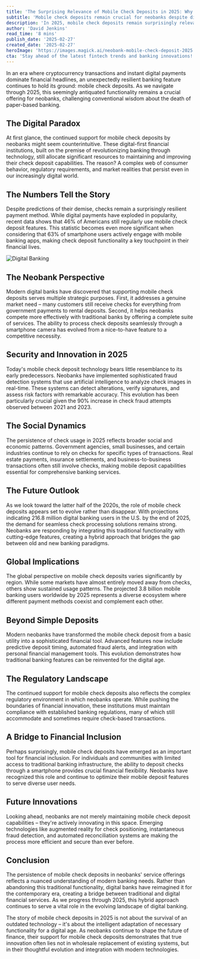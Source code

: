 ```yaml
---
title: 'The Surprising Relevance of Mobile Check Deposits in 2025: Why Neobanks Still Support Them'
subtitle: 'Mobile check deposits remain crucial for neobanks despite digital payment dominance'
description: 'In 2025, mobile check deposits remain surprisingly relevant for neobanks, despite the dominance of digital payments. This persistence reflects complex market realities, with 46% of Americans still regularly using mobile check deposits. Neobanks have transformed this traditional feature with AI-powered fraud detection and innovative features, creating a bridge between conventional and digital banking that serves both practical needs and regulatory requirements.'
author: 'David Jenkins'
read_time: '8 mins'
publish_date: '2025-02-27'
created_date: '2025-02-27'
heroImage: 'https://images.magick.ai/neobank-mobile-check-deposit-2025.jpg'
cta: 'Stay ahead of the latest fintech trends and banking innovations! Follow us on LinkedIn for expert insights into the evolving world of digital banking and financial technology.'
---
```


In an era where cryptocurrency transactions and instant digital payments dominate financial headlines, an unexpectedly resilient banking feature continues to hold its ground: mobile check deposits. As we navigate through 2025, this seemingly antiquated functionality remains a crucial offering for neobanks, challenging conventional wisdom about the death of paper-based banking.

## The Digital Paradox

At first glance, the continued support for mobile check deposits by neobanks might seem counterintuitive. These digital-first financial institutions, built on the premise of revolutionizing banking through technology, still allocate significant resources to maintaining and improving their check deposit capabilities. The reason? A complex web of consumer behavior, regulatory requirements, and market realities that persist even in our increasingly digital world.

## The Numbers Tell the Story

Despite predictions of their demise, checks remain a surprisingly resilient payment method. While digital payments have exploded in popularity, recent data shows that 46% of Americans still regularly use mobile check deposit features. This statistic becomes even more significant when considering that 63% of smartphone users actively engage with mobile banking apps, making check deposit functionality a key touchpoint in their financial lives.

![Digital Banking](https://i.magick.ai/PIXE/1738406181100_magick_img.webp)

## The Neobank Perspective

Modern digital banks have discovered that supporting mobile check deposits serves multiple strategic purposes. First, it addresses a genuine market need – many customers still receive checks for everything from government payments to rental deposits. Second, it helps neobanks compete more effectively with traditional banks by offering a complete suite of services. The ability to process check deposits seamlessly through a smartphone camera has evolved from a nice-to-have feature to a competitive necessity.

## Security and Innovation in 2025

Today's mobile check deposit technology bears little resemblance to its early predecessors. Neobanks have implemented sophisticated fraud detection systems that use artificial intelligence to analyze check images in real-time. These systems can detect alterations, verify signatures, and assess risk factors with remarkable accuracy. This evolution has been particularly crucial given the 90% increase in check fraud attempts observed between 2021 and 2023.

## The Social Dynamics

The persistence of check usage in 2025 reflects broader social and economic patterns. Government agencies, small businesses, and certain industries continue to rely on checks for specific types of transactions. Real estate payments, insurance settlements, and business-to-business transactions often still involve checks, making mobile deposit capabilities essential for comprehensive banking services.

## The Future Outlook

As we look toward the latter half of the 2020s, the role of mobile check deposits appears set to evolve rather than disappear. With projections indicating 216.8 million digital banking users in the U.S. by the end of 2025, the demand for seamless check processing solutions remains strong. Neobanks are responding by integrating this traditional functionality with cutting-edge features, creating a hybrid approach that bridges the gap between old and new banking paradigms.

## Global Implications

The global perspective on mobile check deposits varies significantly by region. While some markets have almost entirely moved away from checks, others show sustained usage patterns. The projected 3.8 billion mobile banking users worldwide by 2025 represents a diverse ecosystem where different payment methods coexist and complement each other.

## Beyond Simple Deposits

Modern neobanks have transformed the mobile check deposit from a basic utility into a sophisticated financial tool. Advanced features now include predictive deposit timing, automated fraud alerts, and integration with personal financial management tools. This evolution demonstrates how traditional banking features can be reinvented for the digital age.

## The Regulatory Landscape

The continued support for mobile check deposits also reflects the complex regulatory environment in which neobanks operate. While pushing the boundaries of financial innovation, these institutions must maintain compliance with established banking regulations, many of which still accommodate and sometimes require check-based transactions.

## A Bridge to Financial Inclusion

Perhaps surprisingly, mobile check deposits have emerged as an important tool for financial inclusion. For individuals and communities with limited access to traditional banking infrastructure, the ability to deposit checks through a smartphone provides crucial financial flexibility. Neobanks have recognized this role and continue to optimize their mobile deposit features to serve diverse user needs.

## Future Innovations

Looking ahead, neobanks are not merely maintaining mobile check deposit capabilities – they're actively innovating in this space. Emerging technologies like augmented reality for check positioning, instantaneous fraud detection, and automated reconciliation systems are making the process more efficient and secure than ever before.

## Conclusion

The persistence of mobile check deposits in neobanks' service offerings reflects a nuanced understanding of modern banking needs. Rather than abandoning this traditional functionality, digital banks have reimagined it for the contemporary era, creating a bridge between traditional and digital financial services. As we progress through 2025, this hybrid approach continues to serve a vital role in the evolving landscape of digital banking.

The story of mobile check deposits in 2025 is not about the survival of an outdated technology – it's about the intelligent adaptation of necessary functionality for a digital age. As neobanks continue to shape the future of finance, their support for mobile check deposits demonstrates that true innovation often lies not in wholesale replacement of existing systems, but in their thoughtful evolution and integration with modern technologies.